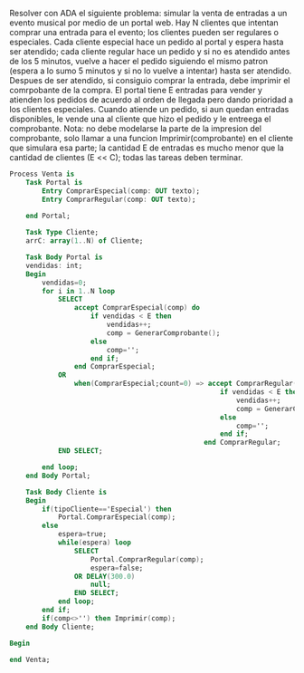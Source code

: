 Resolver con ADA el siguiente problema: simular la venta de entradas a un evento musical por medio de un portal web. Hay N clientes que intentan comprar una entrada para el evento; los clientes pueden ser regulares o especiales. Cada cliente especial hace un pedido al portal y espera hasta ser atendido; cada cliente regular hace un pedido y si no es atendido antes de los 5 minutos, vuelve a hacer el pedido siguiendo el mismo patron (espera a lo sumo 5 minutos y si no lo vuelve a intentar) hasta ser atendido. Despues de ser atendido, si consiguio comprar la entrada, debe imprimir el comrpobante de la compra.
El portal tiene E entradas para vender y atienden los pedidos de acuerdo al orden de llegada pero dando prioridad a los clientes especiales. Cuando atiende un pedido, si aun quedan entradas disponibles, le vende una al cliente que hizo el pedido y le entreega el comprobante.
    Nota: no debe modelarse la parte de la impresion del comprobante, solo llamar a una funcion Imprimir(comprobante) en el cliente que simulara esa parte; la cantidad E de entradas es mucho menor que la cantidad de clientes (E << C); todas las tareas deben terminar.

``` ada
Process Venta is
    Task Portal is
        Entry ComprarEspecial(comp: OUT texto);
        Entry ComprarRegular(comp: OUT texto);
        
    end Portal;

    Task Type Cliente;
    arrC: array(1..N) of Cliente;

    Task Body Portal is
    vendidas: int;
    Begin
        vendidas=0;
        for i in 1..N loop
            SELECT
                accept ComprarEspecial(comp) do
                    if vendidas < E then
                        vendidas++;
                        comp = GenerarComprobante();
                    else
                        comp='';
                    end if;
                end ComprarEspecial;
            OR
                when(ComprarEspecial;count=0) => accept ComprarRegular(comp) do
                                                    if vendidas < E then
                                                        vendidas++;
                                                        comp = GenerarComprobante();
                                                    else
                                                        comp='';
                                                    end if;
                                                end ComprarRegular;
            END SELECT;

        end loop;
    end Body Portal;

    Task Body Cliente is
    Begin
        if(tipoCliente=='Especial') then
            Portal.ComprarEspecial(comp);
        else
            espera=true;
            while(espera) loop
                SELECT
                    Portal.ComprarRegular(comp);
                    espera=false;
                OR DELAY(300.0)
                    null;
                END SELECT;
            end loop;
        end if;
        if(comp<>'') then Imprimir(comp);
    end Body Cliente;

Begin

end Venta;
```